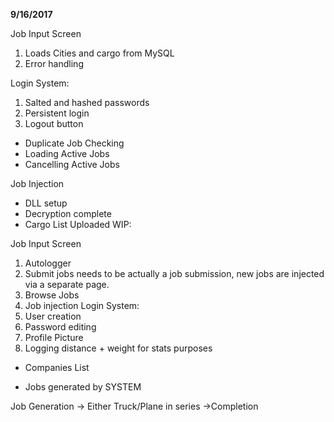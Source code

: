 **9/16/2017**

Job Input Screen
1. Loads Cities and cargo from MySQL
2. Error handling

Login System:
1. Salted and hashed passwords
2. Persistent login
3. Logout button

- Duplicate Job Checking
- Loading Active Jobs
- Cancelling Active Jobs

Job Injection
- DLL setup
- Decryption complete
- Cargo List Uploaded
WIP:

Job Input Screen
1. Autologger
2. Submit jobs needs to be actually a job submission, new jobs are injected via a separate page.
3. Browse Jobs
4. Job injection
Login System:
1. User creation
2. Password editing
3. Profile Picture
4. Logging distance + weight for stats purposes

- Companies List


- Jobs generated by SYSTEM


Job Generation -> Either Truck/Plane in series ->Completion

